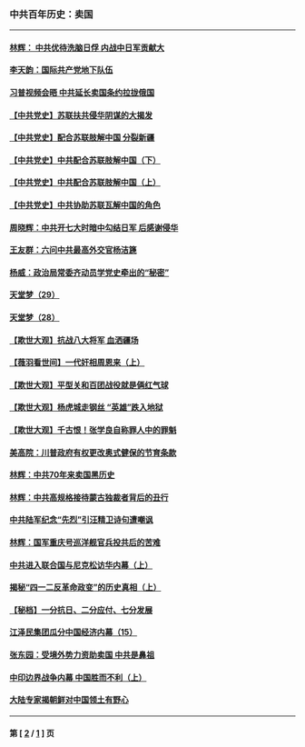 ### 中共百年历史：卖国
---
#### [林辉： 中共优待洗脑日俘 内战中日军贡献大](../../pages/nf1176117/n13624644.md?11060430) 
#### [李天韵：国际共产党地下队伍](../../pages/nf1176117/n13611808.md?11060430) 
#### [习普视频会晤 中共延长卖国条约拉拢俄国](../../pages/nf1176117/n13060971.md?11060430) 
#### [【中共党史】苏联扶共侵华阴谋的大揭发](../../pages/nf1176117/n13056050.md?11060430) 
#### [【中共党史】配合苏联肢解中国 分裂新疆](../../pages/nf1176117/n13040700.md?11060430) 
#### [【中共党史】中共配合苏联肢解中国（下）](../../pages/nf1176117/n13035660.md?11060430) 
#### [【中共党史】中共配合苏联肢解中国（上）](../../pages/nf1176117/n13030262.md?11060430) 
#### [【中共党史】中共协助苏联瓦解中国的角色](../../pages/nf1176117/n13018109.md?11060430) 
#### [周晓辉：中共开七大时暗中勾结日军 后感谢侵华](../../pages/nf1176117/n12921960.md?11060430) 
#### [王友群：六问中共最高外交官杨洁篪](../../pages/nf1176117/n12836495.md?11060430) 
#### [杨威：政治局常委齐动员学党史牵出的“秘密”](../../pages/nf1176117/n12764642.md?11060430) 
#### [天堂梦（29）](../../pages/nf1176117/n12408465.md?11060430) 
#### [天堂梦（28）](../../pages/nf1176117/n12408309.md?11060430) 
#### [【欺世大观】抗战八大将军 血洒疆场](../../pages/nf1176117/n12357044.md?11060430) 
#### [【薇羽看世间】一代奸相周恩来（上）](../../pages/nf1176117/n12401109.md?11060430) 
#### [【欺世大观】平型关和百团战役就是俩红气球](../../pages/nf1176117/n12359157.md?11060430) 
#### [【欺世大观】杨虎城走钢丝 “英雄”跌入地狱](../../pages/nf1176117/n12358840.md?11060430) 
#### [【欺世大观】千古恨！张学良自称罪人中的罪魁](../../pages/nf1176117/n12358629.md?11060430) 
#### [美高院：川普政府有权更改奥式健保的节育条款](../../pages/nf1176117/n12242171.md?11060430) 
#### [林辉：中共70年来卖国黑历史](../../pages/nf1176117/n11552181.md?11060430) 
#### [林辉：中共高规格接待蒙古独裁者背后的丑行](../../pages/nf1176117/n11225005.md?11060430) 
#### [中共陆军纪念“先烈”引汪精卫诗句遭嘲讽](../../pages/nf1176117/n11153345.md?11060430) 
#### [林辉：国军重庆号巡洋舰官兵投共后的苦难](../../pages/nf1176117/n10997801.md?11060430) 
#### [中共进入联合国与尼克松访华内幕（上）](../../pages/nf1176117/n10138788.md?11060430) 
#### [揭秘“四一二反革命政变”的历史真相（上）](../../pages/nf1176117/n9996650.md?11060430) 
#### [【秘档】一分抗日、二分应付、七分发展](../../pages/nf1176117/n9331484.md?11060430) 
#### [江泽民集团瓜分中国经济内幕（15）](../../pages/nf1176117/n9268584.md?11060430) 
#### [张东园：受境外势力资助卖国 中共是鼻祖](../../pages/nf1176117/n9272480.md?11060430) 
#### [中印边界战争内幕 中国胜而不利（上）](../../pages/nf1176117/n9252458.md?11060430) 
#### [大陆专家揭朝鲜对中国领土有野心](../../pages/nf1176117/n9074056.md?11060430) 

---
#### 第 [ [2](./2.md?11060430) / [1](./1.md?11060430) ] 页
